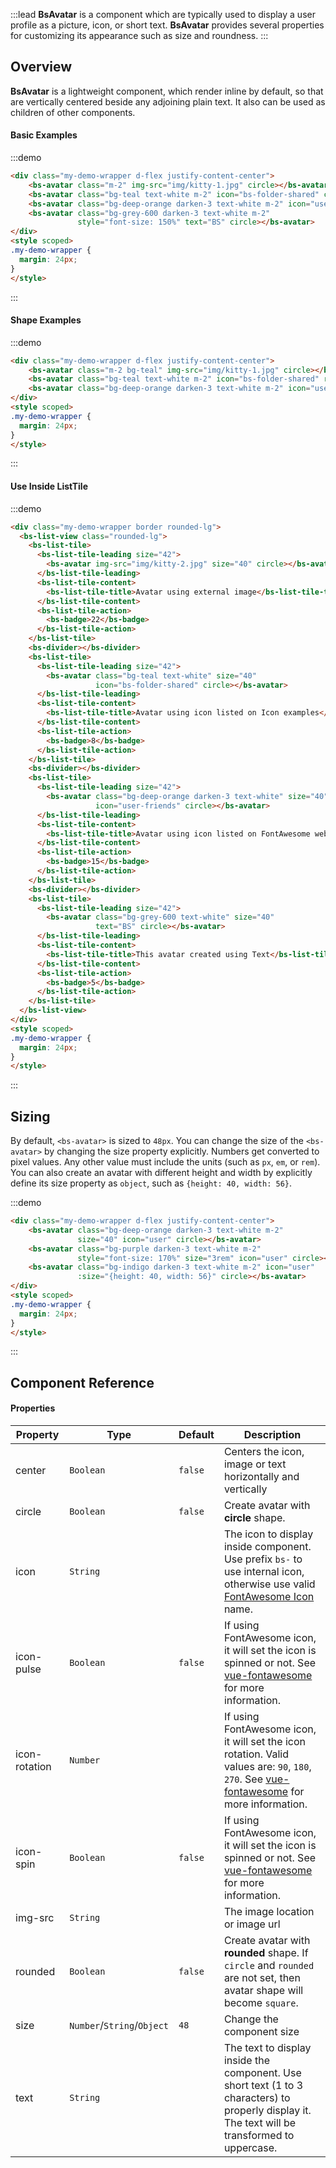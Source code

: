 :::lead
**BsAvatar** is a component which are typically used to display a user profile as a picture, icon, or short text. 
**BsAvatar** provides several properties for customizing its appearance such as size and roundness.
:::


## Overview

**BsAvatar** is a lightweight component, which render inline by default, so that are vertically 
centered beside any adjoining plain text. It also can be used as children of other components.

#### Basic Examples

:::demo
```html
<div class="my-demo-wrapper d-flex justify-content-center">
    <bs-avatar class="m-2" img-src="img/kitty-1.jpg" circle></bs-avatar>
    <bs-avatar class="bg-teal text-white m-2" icon="bs-folder-shared" circle></bs-avatar>
    <bs-avatar class="bg-deep-orange darken-3 text-white m-2" icon="user-friends" circle></bs-avatar>
    <bs-avatar class="bg-grey-600 darken-3 text-white m-2"
               style="font-size: 150%" text="BS" circle></bs-avatar>
</div>
<style scoped>
.my-demo-wrapper {
  margin: 24px;
}
</style>
```
:::

#### Shape Examples

:::demo
```html
<div class="my-demo-wrapper d-flex justify-content-center">
    <bs-avatar class="m-2 bg-teal" img-src="img/kitty-1.jpg" circle></bs-avatar>
    <bs-avatar class="bg-teal text-white m-2" icon="bs-folder-shared" rounded></bs-avatar>
    <bs-avatar class="bg-deep-orange darken-3 text-white m-2" icon="user-friends"></bs-avatar>
</div>
<style scoped>
.my-demo-wrapper {
  margin: 24px;
}
</style>
```
:::


#### Use Inside ListTile

:::demo
```html
<div class="my-demo-wrapper border rounded-lg">
  <bs-list-view class="rounded-lg">
    <bs-list-tile>
      <bs-list-tile-leading size="42">
        <bs-avatar img-src="img/kitty-2.jpg" size="40" circle></bs-avatar>
      </bs-list-tile-leading>
      <bs-list-tile-content>
        <bs-list-tile-title>Avatar using external image</bs-list-tile-title>
      </bs-list-tile-content>
      <bs-list-tile-action>
        <bs-badge>22</bs-badge>
      </bs-list-tile-action>
    </bs-list-tile>
    <bs-divider></bs-divider>
    <bs-list-tile>
      <bs-list-tile-leading size="42">
        <bs-avatar class="bg-teal text-white" size="40"
                   icon="bs-folder-shared" circle></bs-avatar>
      </bs-list-tile-leading>
      <bs-list-tile-content>
        <bs-list-tile-title>Avatar using icon listed on Icon examples</bs-list-tile-title>
      </bs-list-tile-content>
      <bs-list-tile-action>
        <bs-badge>8</bs-badge>
      </bs-list-tile-action>
    </bs-list-tile>
    <bs-divider></bs-divider>
    <bs-list-tile>
      <bs-list-tile-leading size="42">
        <bs-avatar class="bg-deep-orange darken-3 text-white" size="40"
                   icon="user-friends" circle></bs-avatar>
      </bs-list-tile-leading>
      <bs-list-tile-content>
        <bs-list-tile-title>Avatar using icon listed on FontAwesome website</bs-list-tile-title>
      </bs-list-tile-content>
      <bs-list-tile-action>
        <bs-badge>15</bs-badge>
      </bs-list-tile-action>
    </bs-list-tile>
    <bs-divider></bs-divider>
    <bs-list-tile>
      <bs-list-tile-leading size="42">
        <bs-avatar class="bg-grey-600 text-white" size="40"
                   text="BS" circle></bs-avatar>
      </bs-list-tile-leading>
      <bs-list-tile-content>
        <bs-list-tile-title>This avatar created using Text</bs-list-tile-title>
      </bs-list-tile-content>
      <bs-list-tile-action>
        <bs-badge>5</bs-badge>
      </bs-list-tile-action>
    </bs-list-tile>
  </bs-list-view>
</div>
<style scoped>
.my-demo-wrapper {
  margin: 24px;
}
</style>
```
:::

## Sizing

By default, `<bs-avatar>` is sized to `48px`. You can change the size of the `<bs-avatar>` by changing 
the size property explicitly. Numbers get converted to pixel values. Any other value must include the units 
(such as `px`, `em`, or `rem`). You can also create an avatar with different height and width by explicitly
define its size property as `object`, such as `{height: 40, width: 56}`.

:::demo
```html
<div class="my-demo-wrapper d-flex justify-content-center">
    <bs-avatar class="bg-deep-orange darken-3 text-white m-2"
               size="40" icon="user" circle></bs-avatar>
    <bs-avatar class="bg-purple darken-3 text-white m-2"
               style="font-size: 170%" size="3rem" icon="user" circle></bs-avatar>
    <bs-avatar class="bg-indigo darken-3 text-white m-2" icon="user"
               :size="{height: 40, width: 56}" circle></bs-avatar>
</div>
<style scoped>
.my-demo-wrapper {
  margin: 24px;
}
</style>
```
:::


## Component Reference

#### Properties

<div class="cmp-property">

| Property      | Type        | Default  | Description |
|---------------|-------------|----------|-------------|
| center        | `Boolean`   | `false`  | Centers the icon, image or text horizontally and vertically |
| circle        | `Boolean`   | `false`  | Create avatar with **circle** shape. |
| icon          | `String`    |          | The icon to display inside component. Use prefix `bs-` to use internal icon, otherwise use valid [FontAwesome Icon](https://fontawesome.com/icons?d=gallery&s=solid&m=free) name. |
| icon-pulse    | `Boolean`   | `false`  | If using FontAwesome icon, it will set the icon is spinned or not. See [vue-fontawesome](https://github.com/FortAwesome/vue-fontawesome) for more information. |
| icon-rotation | `Number`    |          | If using FontAwesome icon, it will set the icon rotation. Valid values are: `90`, `180`, `270`. See [vue-fontawesome](https://github.com/FortAwesome/vue-fontawesome) for more information. |
| icon-spin     | `Boolean`   | `false`  | If using FontAwesome icon, it will set the icon is spinned or not. See [vue-fontawesome](https://github.com/FortAwesome/vue-fontawesome) for more information. |
| img-src       | `String`    |          | The image location or image url |
| rounded       | `Boolean`   | `false`  | Create avatar with **rounded** shape. If `circle` and `rounded` are not set, then avatar shape will become `square`. |
| size          | `Number`/`String`/`Object` | `48` | Change the component size |
| text          | `String`    |          | The text to display inside the component. Use short text (1 to 3 characters) to properly display it. The text will be transformed to uppercase. |

</div>
